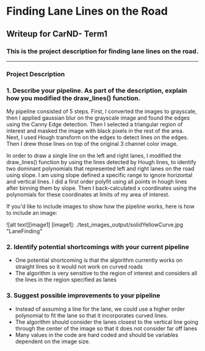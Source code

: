 # **Finding Lane Lines on the Road** 

## Writeup for CarND- Term1

### This is the project description for finding lane lines on the road.

---

### Project Description

### 1. Describe your pipeline. As part of the description, explain how you modified the draw_lines() function.

My pipeline consisted of 5 steps. First, I converted the images to grayscale, then I applied gaussian blur on the grayscale image and found the edges using the Canny Edge detection. Then I selected a triangular region of interest and masked the image with black pixels in the rest of the area. Next, I used Hough transform on the edges to detect lines on the edges. Then I drew those lines on top of the original 3 channel color image.

In order to draw a single line on the left and right lanes, I modified the draw_lines() function by using the lines detected by Hough lines, to identify two dominant polynomials that represented left and right lanes on the road using slope. I am using slope defined a specific range to ignore horizontal and vertical lines. I did a first order polyfit using all points in hough lines after binning them by slope. Then I back-calculated x coordinates using the polynomials for these coordinates at limits of my area of interest. 

If you'd like to include images to show how the pipeline works, here is how to include an image: 

![alt text][image1]
[image1]: ./test_images_output/solidYellowCurve.jpg "LaneFinding"


### 2. Identify potential shortcomings with your current pipeline

* One potential shortcoming is that the algorithm currently works on straight lines so it would not work on curved roads
* The algorithm is very sensitive to the region of interest and considers all the lines in the region specified as lanes


### 3. Suggest possible improvements to your pipeline

* Instead of assuming a line for the lane, we could use a higher order polynomial to fit the lane so that it incorporates curved lines.
* The algorithm should consider the lanes closest to the vertical line going through the center of the image so that it does not consider far off lanes
* Many values in the code are hard coded and should be variables dependent on the image size.

